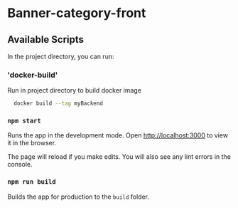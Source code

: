 # Banner-category-front

## Available Scripts

In the project directory, you can run:

### 'docker-build'

Run in project directory to build docker image 
  ```bash
    docker build --tag myBackend
  ```

### `npm start`

Runs the app in the development mode.
Open [http://localhost:3000](http://localhost:3000) to view it in the browser.

The page will reload if you make edits.
You will also see any lint errors in the console.

### `npm run build`

Builds the app for production to the `build` folder.
